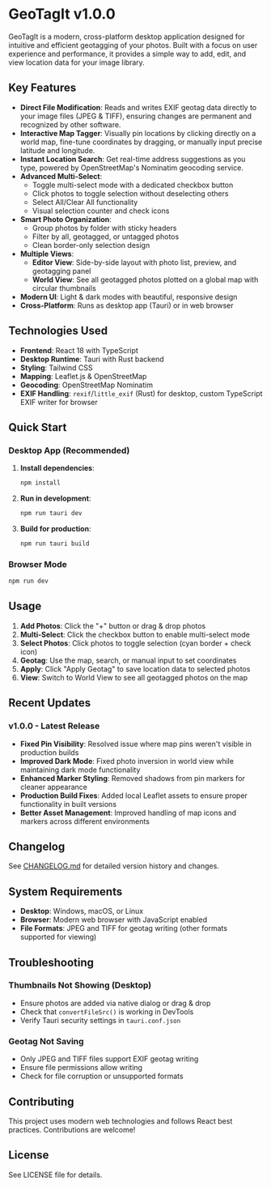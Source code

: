# GeoTagIt v1.0.0

GeoTagIt is a modern, cross-platform desktop application designed for intuitive and efficient geotagging of your photos. Built with a focus on user experience and performance, it provides a simple way to add, edit, and view location data for your image library.

## Key Features

*   **Direct File Modification**: Reads and writes EXIF geotag data directly to your image files (JPEG & TIFF), ensuring changes are permanent and recognized by other software.
*   **Interactive Map Tagger**: Visually pin locations by clicking directly on a world map, fine-tune coordinates by dragging, or manually input precise latitude and longitude.
*   **Instant Location Search**: Get real-time address suggestions as you type, powered by OpenStreetMap's Nominatim geocoding service.
*   **Advanced Multi-Select**: 
    *   Toggle multi-select mode with a dedicated checkbox button
    *   Click photos to toggle selection without deselecting others
    *   Select All/Clear All functionality
    *   Visual selection counter and check icons
*   **Smart Photo Organization**:
    *   Group photos by folder with sticky headers
    *   Filter by all, geotagged, or untagged photos
    *   Clean border-only selection design
*   **Multiple Views**:
    *   **Editor View**: Side-by-side layout with photo list, preview, and geotagging panel
    *   **World View**: See all geotagged photos plotted on a global map with circular thumbnails
*   **Modern UI**: Light & dark modes with beautiful, responsive design
*   **Cross-Platform**: Runs as desktop app (Tauri) or in web browser

## Technologies Used

*   **Frontend**: React 18 with TypeScript
*   **Desktop Runtime**: Tauri with Rust backend
*   **Styling**: Tailwind CSS
*   **Mapping**: Leaflet.js & OpenStreetMap
*   **Geocoding**: OpenStreetMap Nominatim
*   **EXIF Handling**: `rexif`/`little_exif` (Rust) for desktop, custom TypeScript EXIF writer for browser

## Quick Start

### Desktop App (Recommended)

1. **Install dependencies**:
   ```bash
   npm install
   ```

2. **Run in development**:
   ```bash
   npm run tauri dev
   ```

3. **Build for production**:
   ```bash
   npm run tauri build
   ```

### Browser Mode

```bash
npm run dev
```

## Usage

1. **Add Photos**: Click the "+" button or drag & drop photos
2. **Multi-Select**: Click the checkbox button to enable multi-select mode
3. **Select Photos**: Click photos to toggle selection (cyan border + check icon)
4. **Geotag**: Use the map, search, or manual input to set coordinates
5. **Apply**: Click "Apply Geotag" to save location data to selected photos
6. **View**: Switch to World View to see all geotagged photos on the map

## Recent Updates

### v1.0.0 - Latest Release
- **Fixed Pin Visibility**: Resolved issue where map pins weren't visible in production builds
- **Improved Dark Mode**: Fixed photo inversion in world view while maintaining dark mode functionality
- **Enhanced Marker Styling**: Removed shadows from pin markers for cleaner appearance
- **Production Build Fixes**: Added local Leaflet assets to ensure proper functionality in built versions
- **Better Asset Management**: Improved handling of map icons and markers across different environments

## Changelog

See [CHANGELOG.md](CHANGELOG.md) for detailed version history and changes.

## System Requirements

- **Desktop**: Windows, macOS, or Linux
- **Browser**: Modern web browser with JavaScript enabled
- **File Formats**: JPEG and TIFF for geotag writing (other formats supported for viewing)

## Troubleshooting

### Thumbnails Not Showing (Desktop)
- Ensure photos are added via native dialog or drag & drop
- Check that `convertFileSrc()` is working in DevTools
- Verify Tauri security settings in `tauri.conf.json`

### Geotag Not Saving
- Only JPEG and TIFF files support EXIF geotag writing
- Ensure file permissions allow writing
- Check for file corruption or unsupported formats

## Contributing

This project uses modern web technologies and follows React best practices. Contributions are welcome!

## License

See LICENSE file for details.